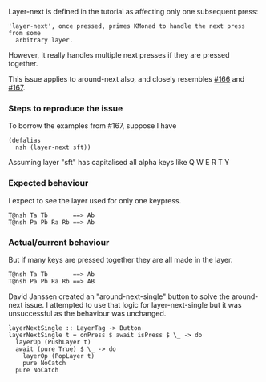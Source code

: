 

Layer-next is defined in the tutorial as affecting only one subsequent press: 

```
'layer-next', once pressed, primes KMonad to handle the next press from some
  arbitrary layer.
```

However, it really handles multiple next presses if they are pressed together.

This issue applies to around-next also, and closely resembles  [#166](https://github.com/kmonad/kmonad/issues/166)
and [#167](https://github.com/kmonad/kmonad/pull/167).

### Steps to reproduce the issue

To borrow the examples from #167, suppose I have

```
(defalias
  nsh (layer-next sft))
```

Assuming layer "sft" has capitalised all alpha keys like Q W E R T Y

### Expected behaviour

I expect to see the layer used for only one keypress.

```
T@nsh Ta Tb       ==> Ab
T@nsh Pa Pb Ra Rb ==> Ab
```

### Actual/current behaviour

But if many keys are pressed together they are all made in the layer.

```
T@nsh Ta Tb       ==> Ab
T@nsh Pa Pb Ra Rb ==> AB
```

David Janssen created an "around-next-single" button to solve the around-next issue. I attempted to use that logic for layer-next-single but it was unsuccessful as the behaviour was unchanged.

```
layerNextSingle :: LayerTag -> Button
layerNextSingle t = onPress $ await isPress $ \_ -> do
  layerOp (PushLayer t)
  await (pure True) $ \_ -> do
    layerOp (PopLayer t)
    pure NoCatch
  pure NoCatch
```
